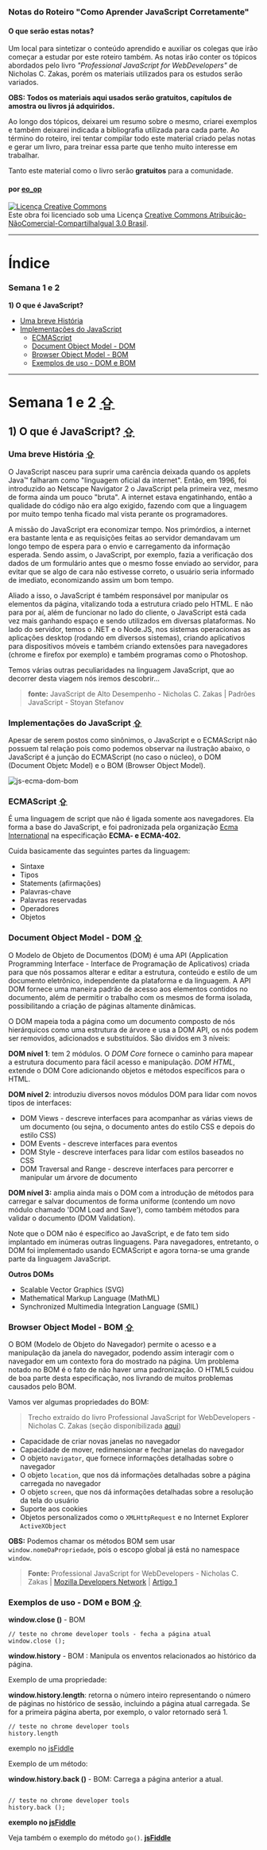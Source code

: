 ### Notas do Roteiro "Como Aprender JavaScript Corretamente"

#### O que serão estas notas?

Um local para sintetizar o conteúdo aprendido e auxiliar os colegas que irão começar a estudar por este roteiro também. As notas irão conter os tópicos abordados pelo livro *"Professional JavaScript for WebDevelopers"* de Nicholas C. Zakas, porém os materiais utilizados para os estudos serão variados. 

**OBS: Todos os materiais aqui usados serão gratuitos, capítulos de amostra ou livros já adquiridos.** 

Ao longo dos tópicos, deixarei um resumo sobre o mesmo, criarei exemplos e também deixarei indicada a bibliografia utilizada para cada parte. Ao término do roteiro, irei tentar compilar todo este material criado pelas notas e gerar um livro, para treinar essa parte que tenho muito interesse em trabalhar. 

Tanto este material como o livro serão **gratuitos** para a comunidade. 

#### por [eo_op](https://github.com/eoop/eo_op)

<a rel="license" href="http://creativecommons.org/licenses/by-nc-sa/3.0/br/deed.pt_BR"><img alt="Licença Creative Commons" style="border-width:0" src="http://i.creativecommons.org/l/by-nc-sa/3.0/br/88x31.png" /></a><br />Este obra foi licenciado sob uma Licença <a rel="license" href="http://creativecommons.org/licenses/by-nc-sa/3.0/br/deed.pt_BR">Creative Commons Atribuição-NãoComercial-CompartilhaIgual 3.0 Brasil</a>.

---

# Índice

### Semana 1 e 2

**1) O que é JavaScript?**

* [Uma breve História](#uma-breve-hist%C3%B3ria)
* [Implementações do JavaScript](#implementa%C3%A7%C3%B5es-do-javascript)
	* [ECMAScript](#ecmascript-)
	* [Document Object Model - DOM](#document-object-model---dom-)
	* [Browser Object Model - BOM](#browser-object-model---bom-)
	* [Exemplos de uso - DOM e BOM](#exemplos-de-uso---dom-e-bom-)

---

# Semana 1 e 2 [⇪](#%C3%8Dndice)

## 1) O que é JavaScript? [⇪](#%C3%8Dndice)

### Uma breve História [⇪](#%C3%8Dndice)

O JavaScript nasceu para suprir uma carência deixada quando os applets Java™ falharam como "linguagem oficial da internet". Então, em 1996, foi introduzido ao Netscape Navigator 2 o JavaScript pela primeira vez, mesmo de forma ainda um pouco "bruta". A internet estava engatinhando, então a qualidade do código não era algo exigido, fazendo com que a linguagem por muito tempo tenha ficado mal vista perante os programadores.

A missão do JavaScript era economizar tempo. Nos primórdios, a internet era bastante lenta e as requisições feitas ao servidor demandavam um longo tempo de espera para o envio e carregamento da informação esperada. Sendo assim, o JavaScript, por exemplo, fazia a verificação dos dados de um formulário antes que o mesmo fosse enviado ao servidor, para evitar que se algo de cara não estivesse correto, o usuário seria informado de imediato, economizando assim um bom tempo.

Aliado a isso, o JavaScript é também responsável por manipular os elementos da página, vitalizando toda a estrutura criado pelo HTML. E não para por aí, além de funcionar no lado do cliente, o JavaScript está cada vez mais ganhando espaço e sendo utilizados em diversas plataformas. No lado do servidor, temos o .NET e o Node.JS, nos sistemas operacionas as aplicações desktop (rodando em diversos sistemas), criando aplicativos para dispositivos móveis e também criando extensões para navegadores (chrome e firefox por exemplo) e também programas como o Photoshop.

Temos várias outras peculiaridades na linguagem JavaScript, que ao decorrer desta viagem nós iremos descobrir... 

> **fonte:** JavaScript de Alto Desempenho - Nicholas C. Zakas | Padrões JavaScript - Stoyan Stefanov

### Implementações do JavaScript [⇪](#%C3%8Dndice)

Apesar de serem postos como sinônimos, o JavaScript e o ECMAScript não possuem tal relação pois como podemos observar na ilustração abaixo, o JavaScript é a junção do ECMAScript (no caso o núcleo), o DOM (Document Objetc Model) e o BOM (Browser Object Model).

![js-ecma-dom-bom](http://i.imgur.com/78YVXKG.png)

### ECMAScript [⇪](#%C3%8Dndice)

É uma linguagem de script que não é ligada somente aos navegadores. Ela forma a base do JavaScript, e foi padronizada pela organização [Ecma International](http://www.ecma-international.org/) na especificação **ECMA- e ECMA-402.**

Cuida basicamente das seguintes partes da linguagem:

* Sintaxe
* Tipos
* Statements (afirmações)
* Palavras-chave
* Palavras reservadas
* Operadores
* Objetos

### Document Object Model - DOM [⇪](#%C3%8Dndice)

O Modelo de Objeto de Documentos (DOM) é uma API (Application Programming Interface - Interface de Programação de Aplicativos) criada para que nós possamos alterar e editar a estrutura, conteúdo e estilo de um documento eletrônico, independente da plataforma e da linguagem. A API DOM fornece uma maneira padrão de acesso aos elementos contidos no documento, além de permitir o trabalho com os mesmos de forma isolada, possibilitando a criação de páginas altamente dinâmicas. 

O DOM mapeia toda a página como um documento composto de nós hierárquicos como uma estrutura de árvore e usa a DOM API, os nós podem ser removidos, adicionados e substituídos. São dividos em 3 níveis:

**DOM nível 1**: tem 2 módulos. O *DOM Core* fornece o caminho para mapear a estrutura documento para fácil acesso e manipulação. *DOM HTML*, extende o DOM Core adicionando objetos e métodos específicos para o HTML.

**DOM nível 2**: introduziu diversos novos módulos DOM para lidar com novos tipos de interfaces:

* DOM Views - descreve interfaces para acompanhar as várias views de um documento (ou sejna, o documento antes do estilo CSS e depois do estilo CSS)
* DOM Events - descreve interfaces para eventos
* DOM Style - descreve interfaces para lidar com estilos baseados no CSS
* DOM Traversal and Range - descreve interfaces para percorrer e manipular um árvore de documento

**DOM nível 3:** amplia ainda mais o DOM com a introdução de métodos para carregar e salvar documentos de forma uniforme (contendo um novo módulo chamado 'DOM Load and Save'), como também métodos para validar o documento (DOM Validation).

Note que o DOM não é específico ao JavaScript, e de fato tem sido implantado em inúmeras outras linguagens. Para navegadores, entretanto, o DOM foi implementado usando ECMAScript e agora torna-se uma grande parte da linguagem JavaScript.

**Outros DOMs**

* Scalable Vector Graphics (SVG)
* Mathematical Markup Language (MathML)
* Synchronized Multimedia Integration Language (SMIL)

### Browser Object Model - BOM [⇪](#%C3%8Dndice)

O BOM (Modelo de Objeto do Navegador) permite o acesso e a manipulação da janela do navegador, podendo assim interagir com o navegador em um contexto fora do mostrado na página. Um problema notado no BOM é o fato de não haver uma padronização. O HTML5 cuidou de boa parte desta especificação, nos livrando de muitos problemas causados pelo BOM.

Vamos ver algumas propriedades do BOM: 

> Trecho extraído do livro Professional JavaScript for WebDevelopers - Nicholas C. Zakas (seção disponibilizada [aqui](http://www.amazon.com/Professional-JavaScript-Developers-Nicholas-Zakas/dp/1118026691))

* Capacidade de criar novas janelas no navegador
* Capacidade de mover, redimensionar e fechar janelas do navegador
* O objeto `navigator`, que fornece informações detalhadas sobre o navegador
* O objeto `location`, que nos dá informações detalhadas sobre a página carregada no navegador
* O objeto `screen`, que nos dá informações detalhadas sobre a resolução da tela do usuário
* Suporte aos cookies
* Objetos personalizados como o `XMLHttpRequest` e no Internet Explorer `ActiveXObject`

**OBS:** Podemos chamar os métodos BOM sem usar `window.nomeDaPropriedade`, pois o escopo global já está no namespace `window`.

> **Fonte:** Professional JavaScript for WebDevelopers - Nicholas C. Zakas | [Mozilla Developers Network](https://developer.mozilla.org/en-US/) | [Artigo 1](http://vkanakaraj.wordpress.com/2009/12/18/javascript-vs-dom-vs-bom-relationship-explained/)

### Exemplos de uso - DOM e BOM [⇪](#%C3%8Dndice)

**window.close ()** - BOM

``` 
// teste no chrome developer tools - fecha a página atual
window.close ();

```

**window.history** - BOM : Manipula os enventos relacionados ao histórico da página.

Exemplo de uma propriedade:

**window.history.length**: retorna o número inteiro representando o número de páginas no histórico de sessão, incluindo a página atual carregada. Se for a primeira página aberta, por exemplo, o valor retornado será 1.

```
// teste no chrome developer tools
history.length

```
exemplo no [jsFiddle](http://jsfiddle.net/3cBys/)

Exemplo de um método:

**window.history.back ()** - BOM: Carrega a página anterior a atual.

``` 

// teste no chrome developer tools
history.back ();

```
**exemplo no [jsFiddle](http://jsfiddle.net/UmSk9/2/)**

Veja também o exemplo do método `go()`. **[jsFiddle](http://jsfiddle.net/TeKuV/1/)**




